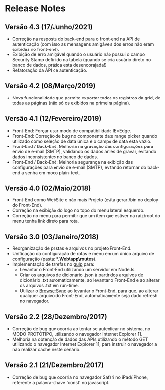 # Release Notes

## Versão 4.3 (17/Junho/2021)
- Correção na resposta do back-end para o front-end na API de autenticação (com isso as mensagens amigáveis dos erros não eram exibidas no front-end).
- Exibição de erro amigável quando o usuário não possui o campo Security Stamp definido na tabela (quando se cria usuário direto no banco de dados, prática esta desencorajada!)
- Refatoração da API de autenticação.

## Versão 4.2 (08/Março/2019)
- Nova funcionalidade que permite exportar todos os registros da grid, de todas as páginas (não só os exibidos na primeira página).

## Versão 4.1 (12/Fevereiro/2019)
- Front-End: Forçar usar modo de compatibilidade IE=Edge.
- Front-End: Correção de bug no componente date range picker quando utilizado como seleção de data única e o campo de data esta vazio.
- Front-End / Back-End: Melhoria na gravação das configurações para envio de e-mail (SMTP), validando os dados antes de gravar, evitando dados inconsistentes no banco de dados.
- Front-End / Back-End: Melhoria segurança na exibição das configurações para envio de e-mail (SMTP), evitando retornar do back-end a senha em modo plain-text.

## Versão 4.0 (02/Maio/2018)
- Front-End como WebSite e não mais Projeto (evita gerar /bin no deploy do Front-End).
- Correção na exibição do logo no topo do menu lateral esquerdo.
- Correção no menu para permitir que um item que estiver na raiz/root do menu tenha link direto para rota.

## Versão 3.0 (03/Janeiro/2018)
- Reorganização de pastas e arquivos no projeto Front-End.
- Unificação da configuração de rotas e menu em um único arquivo de configuração (pasta: **\*.Web\app\routes**).
- Implementação de tarefas no [gulp](https://gulpjs.com) para:
   - Levantar o Front-End utilizando um servidor em NodeJs.
   - Criar os arquivos de dicionário .json à partir dos arquivos de dicionário .txt automaticamente, ao levantar o Front-End e ao alterar os arquivos .txt em run-time.
   - Utilizar o [BrowserSync](https://www.browsersync.io/) ao levantar o Front-End, para que, ao alterar qualquer arquivo do Front-End, automaticamente seja dado refresh no navegador.

## Versão 2.2 (28/Dezembro/2017)
- Correção de bug que ocorria ao tentar se autenticar no sistema, no MODO PROTÓTIPO, utilizando o navegador Internet Explorer 11.
- Melhoria na obtenção de dados das APIs utilizando o método GET utilizando o navegador Internet Explorer 11, para instruir o navegador a não realizar cache neste cenário.

## Versão 2.1 (21/Dezembro/2017)
- Correção de bug que ocorria no navegador Safari no iPad/iPhone, referente a palavra-chave 'const' no javascript.